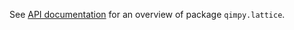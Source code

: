 See [API documentation](https://qimpy.org/en/latest/api/qimpy.lattice.html) for an overview of package `qimpy.lattice`.
